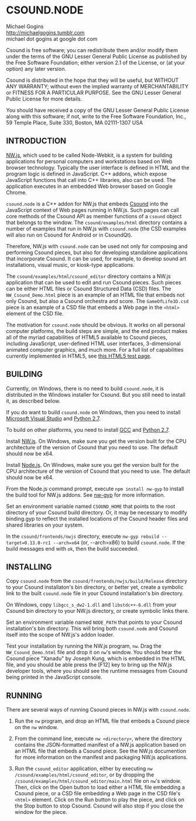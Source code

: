 # CSOUND.NODE

Michael Gogins<br>
http://michaelgogins.tumblr.com<br>
michael dot gogins at google dot com

Csound is free software; you can redistribute them
and/or modify them under the terms of the GNU Lesser General Public
License as published by the Free Software Foundation; either
version 2.1 of the License, or (at your option) any later version.

Csound is distributed in the hope that they will be useful,
but WITHOUT ANY WARRANTY; without even the implied warranty of
MERCHANTABILITY or FITNESS FOR A PARTICULAR PURPOSE.  See the
GNU Lesser General Public License for more details.

You should have received a copy of the GNU Lesser General Public
License along with this software; if not, write to the Free Software
Foundation, Inc., 59 Temple Place, Suite 330, Boston, MA
02111-1307 USA

## INTRODUCTION

[NW.js][nwjs], which used to be called Node-Webkit, is a system for building applications
for personal computers and workstations based on Web browser technology. Typically
the user interface is defined in HTML and the program logic is defined in JavaScript.
C++ addons, which expose JavaScript functions that call into C++ libraries, also can
be used. The application executes in an embedded Web browser based on Google Chrome.

`csound.node` is a C++ addon for NW.js that embeds [Csound][csound] into the JavaScript context
of Web pages running in NW.js. Such pages can call core methods of the Csound API
as member functions of a `csound` object that belongs to the window. The
`csound/examples/html` directory contains a number of examples that run in NW.js with
`csound.node` (the CSD examples will also run on Csound for Android or in CsoundQt).

Therefore, NW.js with `csound.node` can be used not only for composing and performing
Csound pieces, but also for developing standalone applications that incorporate Csound.
It can be used, for example, to develop sound art installations, visual music, or kiosk-type
applications.

The `csound/examples/html/csound_editor` directory contains a NW.js application that
can be used to edit and run Csound pieces. Such pieces can be either HTML files
or Csound Structured Data (CSD) files. The `NW_Csound_Demo.html` piece is an example of
an HTML file that embeds not only Csound, but also a Csound orchestra and score. The
`GameOfLife3D.csd` piece is an example of a CSD file that embeds a Web page in the
`<html>` element of the CSD file.

The motivation for `csound.node` should be obvious. It works on all personal computer
platforms, the build steps are simple, and the
end product makes all of the myriad capabilities of HTML5 available to Csound pieces,
including JavaScript, user-defined HTML user interfaces, 3-dimensional animated computer
graphics, and much more. For a full list of capabilities currently implemented in HTML5, see
[this HTML5 test page][html5test].

## BUILDING

Currently, on Windows, there is no need to build `csound.node`, it is distributed in the
Windows installer for Csound. But you still need to install it, as described below.

If you do want to build `csound.node` on Windows, then you need to install [Microsoft Visual Studio][msvs]
and [Python 2.7][python].

To build on other platforms, you need to install [GCC][gcc] and [Python 2.7][python].

Install [NW.js](nwjs). On Windows, make sure you get the version built for the CPU architecture of the
version of Csound that you need to use. The default should now be x64.

Install [Node.js](https://nodejs.org/en/). On Windows, make sure you get the version built for the CPU architecture of the
version of Csound that you need to use. The default should now be x64.

From the Node.js command prompt, execute `npm install nw-gyp` to install the build tool
for NW.js addons. See [nw-gyp](http://docs.nwjs.io/en/v0.13.0-rc2/For%20Users/Advanced/Use%20Native%20Node%20Modules/) for more information.

Set an environment variable named `CSOUND_HOME` that points to the root directory of
your Csound build directory. Or, it may be necessary to modify binding.gyp to reflect the
installed locations of the Csound header files and shared libraries on your system.

In the `csound/frontends/nwjs` directory, execute `nw-gyp rebuild --target=0.13.0-rc1 --arch=x64` (or, --arch=x86) to build `csound.node`.
If the build messages end with `ok`, then the build succeeded.

## INSTALLING

Copy `csound.node` from the `csound/frontends/nwjs/build/Release` directory to your Csound
installaton's bin directory, or better yet, create a symbolic link to the built `csound.node`
file in your Csound installation's bin directory.

On Windows, copy `libgcc_s_dw2-1.dll` and `libstdc++-6.dll` from your Csound bin directory
to your NW.js directory, or create symbolic links there.

Set an environment variable named `NODE_PATH` that points to your Csound installation's
bin directory. This will bring both `csound.node` and Csound itself into
the scope of NW.js's addon loader.

Test your installation by running the NW.js program, `nw`. Drag the `NW_Csound_Demo.html` file
and drop it on `nw`'s window. You should hear the Csound piece "Xanadu" by Joseph Kung,
which is embedded in the HTML file, and you should be able press the [F12] key
to bring up the NW.js developer tools, where you should see the runtime messages
from Csound being printed in the JavaScript console.

## RUNNING

There are several ways of running Csound pieces in NW.js with `csound.node`.

1. Run the `nw` program, and drop an HTML file that embeds a Csound piece on the `nw`
window.

2. From the command line, execute `nw <directory>`, where the directory contains the
JSON-formatted manifest of a NW.js application based on an HTML file that embeds a
Csound piece. See the NW.js documention for more information on the manifest and
packaging NW.js applications.

3. Run the `csound_editor` application, either by executing `nw /csound/examples/html/csound_editor`,
or by dropping the `/csound/examples/html/csound_editor/main.html` file on `nw`'s window. Then,
click on the Open button to load either a HTML file embedding a Csound piece, or a CSD file
embedding a Web page in the CSD file's `<html>` element. Click on the Run button to play the
piece, and click on the Stop button to stop Csound. Csound will also stop if you close the
window for the piece.

[csound]: http://csound.github.io/
[nwjs]: http://nwjs.io/
[iojs]: https://iojs.org/en/index.html/
[msvs]: https://www.visualstudio.com/
[html5test]: https://html5test.com/
[gcc]: https://gcc.gnu.org/
[python]: http://www.python.org/
[nw-gyp]: https://github.com/nwjs/nw-gyp/
